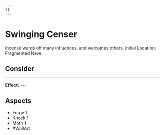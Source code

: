 ```yaml
---
{}
---
```

# Swinging Censer
Incense wards off many influences, and welcomes others.
Initial Location: Fragmented Nave
## Consider
---
**Effect:** ---
## Aspects
- Forge 1
- Knock 1
- Moth 1
- #WallArt